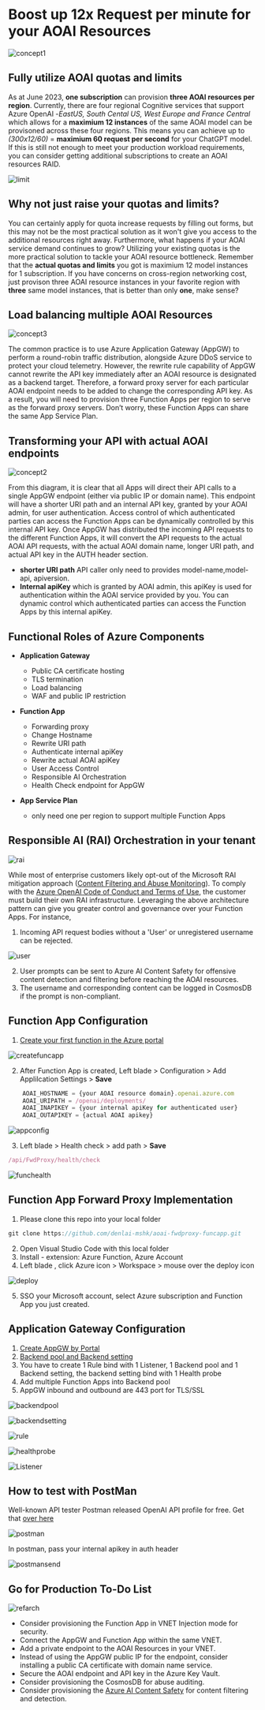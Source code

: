 
# Boost up 12x Request per minute for your AOAI Resources
![concept1](https://github.com/denlai-mshk/aoai-fwdproxy-funcapp-private/blob/main/screenshots/concept1.png)

## Fully utilize AOAI quotas and limits
As at June 2023, **one subscription** can provision **three AOAI resources per region**. Currently, there are four regional Cognitive services that support Azure OpenAI -*EastUS, South Cental US, West Europe and France Central* which allows for a **maximium 12 instances** of the same AOAI model can be provisoned across these four regions. This means you can achieve up to *(300x12/60)* = **maximium 60 request per second** for your ChatGPT model. If this is still not enough to meet your production workload requirements, you can consider getting additional subscriptions to create an AOAI resources RAID.

![limit](https://github.com/denlai-mshk/aoai-fwdproxy-funcapp-private/blob/main/screenshots/limit.png)

## Why not just raise your quotas and limits?
You can certainly apply for quota increase requests by filling out forms, but this may not be the most practical solution as it won't give you access to the additional resources right away. Furthermore, what happens if your AOAI service demand continues to grow? Utilizing your existing quotas is the more practical solution to tackle your AOAI resource bottleneck. Remember that the **actual quotas and limits** you got is maximium 12 model instances for 1 subscription. If you have concerns on cross-region networking cost, just provison three AOAI resource instances in your favorite region with **three** same model instances, that is better than only **one**, make sense?

## Load balancing multiple AOAI Resources 
![concept3](https://github.com/denlai-mshk/aoai-fwdproxy-funcapp-private/blob/main/screenshots/concept3.png)

The common practice is to use Azure Application Gateway (AppGW) to perform a round-robin traffic distribution, alongside Azure DDoS service to protect your cloud telemetry. However, the rewrite rule capability of AppGW cannot rewrite the API key immediately after an AOAI resource is designated as a backend target. Therefore, a forward proxy server for each particular AOAI endpoint needs to be added to change the corresponding API key. As a result, you will need to provision three Function Apps per region to serve as the forward proxy servers. Don’t worry, these Function Apps can share the same App Service Plan. 



## Transforming your API with actual AOAI endpoints
![concept2](https://github.com/denlai-mshk/aoai-fwdproxy-funcapp-private/blob/main/screenshots/concept2.png)

From this diagram, it is clear that all Apps will direct their API calls to a single AppGW endpoint (either via public IP or domain name). This endpoint will have a shorter URI path and an internal API key, granted by your AOAI admin, for user authentication. Access control of which authenticated parties can access the Function Apps can be dynamically controlled by this internal API key. Once AppGW has distributed the incoming API requests to the different Function Apps, it will convert the API requests to the actual AOAI API requests, with the actual AOAI domain name, longer URI path, and actual API key in the AUTH header section. 
- **shorter URI path** API caller only need to provides model-name,model-api, apiversion.
- **Internal apiKey** which is granted by AOAI admin, this apiKey is used for authentication within the AOAI service provided by you. You can dynamic control which authenticated parties can access the Function Apps by this internal apiKey.

## Functional Roles of Azure Components
- **Application Gateway**
  - Public CA certificate hosting
  - TLS termination
  - Load balancing
  - WAF and public IP restriction

- **Function App**
  - Forwarding proxy
  - Change Hostname
  - Rewrite URI path
  - Authenticate internal apiKey
  - Rewrite actual AOAI apiKey
  - User Access Control
  - Responsible AI Orchestration
  - Health Check endpoint for AppGW

- **App Service Plan**
  - only need one per region to support multiple Function Apps

## Responsible AI (RAI) Orchestration in your tenant
![rai](https://github.com/denlai-mshk/aoai-fwdproxy-funcapp-private/blob/main/screenshots/rai.png)

While most of enterprise customers likely opt-out of the Microsoft RAI mitigation approach ([Content Filtering and Abuse Monitoring](https://learn.microsoft.com/en-us/legal/cognitive-services/openai/data-privacy?context=%2Fazure%2Fcognitive-services%2Fopenai%2Fcontext%2Fcontext#how-can-a-customer-verify-if-logging-for-abuse-monitoring-is-off)). 
To comply with the [Azure OpenAI Code of Conduct and Terms of Use](https://learn.microsoft.com/en-us/legal/cognitive-services/openai/code-of-conduct), the customer must build their own RAI infrastructure. Leveraging the above architecture pattern can give you greater control and governance over your Function Apps. For instance, 
1. Incoming API request bodies without a 'User' or unregistered username can be rejected. 

![user](https://github.com/denlai-mshk/aoai-fwdproxy-funcapp-private/blob/main/screenshots/user.png)

2. User prompts can be sent to Azure AI Content Safety for offensive content detection and filtering before reaching the AOAI resources. 
3. The username and corresponding content can be logged in CosmosDB if the prompt is non-compliant.


## Function App Configuration
1. [Create your first function in the Azure portal](https://learn.microsoft.com/en-us/azure/azure-functions/functions-create-function-app-portal)

![createfuncapp](https://github.com/denlai-mshk/aoai-fwdproxy-funcapp-private/blob/main/screenshots/createfuncapp.png)

2. After Function App is created, Left blade > Configuration > Add Applilcation Settings > **Save**
```javascript    
    AOAI_HOSTNAME = {your AOAI resource domain}.openai.azure.com
    AOAI_URIPATH = /openai/deployments/
    AOAI_INAPIKEY = {your internal apiKey for authenticated user}
    AOAI_OUTAPIKEY = {actual AOAI apikey}
```
![appconfig](https://github.com/denlai-mshk/aoai-fwdproxy-funcapp-private/blob/main/screenshots/appconfig.png)

3. Left blade > Health check > add path > **Save**
```javascript  
/api/FwdProxy/health/check
```
![funchealth](https://github.com/denlai-mshk/aoai-fwdproxy-funcapp-private/blob/main/screenshots/funchealth.png)

## Function App Forward Proxy Implementation
1. Please clone this repo into your local folder
```javascript  
git clone https://github.com/denlai-mshk/aoai-fwdproxy-funcapp.git
```
2. Open Visual Studio Code with this local folder
3. Install - extension: Azure Function, Azure Account
4. Left blade , click Azure icon > Workspace > mouse over the deploy icon

![deploy](https://github.com/denlai-mshk/aoai-fwdproxy-funcapp-private/blob/main/screenshots/deploy.png)

5. SSO your Microsoft account, select Azure subscription and Function App you just created.

## Application Gateway Configuration
1. [Create AppGW by Portal](https://learn.microsoft.com/en-us/azure/application-gateway/quick-create-portal)
2. [Backend pool and Backend setting](https://learn.microsoft.com/en-us/azure/application-gateway/create-ssl-portal)
3. You have to create 1 Rule bind with 1 Listener, 1 Backend pool and 1 Backend setting, the backend setting bind with 1 Health probe
4. Add multiple Function Apps into Backend pool 
5. AppGW inbound and outbound are 443 port for TLS/SSL

![backendpool](https://github.com/denlai-mshk/aoai-fwdproxy-funcapp-private/blob/main/screenshots/backendpool.png)

![backendsetting](https://github.com/denlai-mshk/aoai-fwdproxy-funcapp-private/blob/main/screenshots/backendsetting.png)

![rule](https://github.com/denlai-mshk/aoai-fwdproxy-funcapp-private/blob/main/screenshots/rule.png)

![healthprobe](https://github.com/denlai-mshk/aoai-fwdproxy-funcapp-private/blob/main/screenshots/healthprobe.png)

![Listener](https://github.com/denlai-mshk/aoai-fwdproxy-funcapp-private/blob/main/screenshots/listener.png)

## How to test with PostMan
Well-known API tester Postman released OpenAI API profile for free. Get that [over here](https://www.postman.com/devrel/workspace/openai/documentation/13183464-90abb798-cb85-43cb-ba3a-ae7941e968da)

![postman](https://github.com/denlai-mshk/aoai-fwdproxy-funcapp-private/blob/main/screenshots/postman.png)

In postman, pass your internal apikey in auth header

![postmansend](https://github.com/denlai-mshk/aoai-fwdproxy-funcapp-private/blob/main/screenshots/postmansend.png)

## Go for Production To-Do List
![refarch](https://github.com/denlai-mshk/aoai-fwdproxy-funcapp-private/blob/main/screenshots/refarch.png)

- Consider provisioning the Function App in VNET Injection mode for security. 
- Connect the AppGW and Function App within the same VNET. 
- Add a private endpoint to the AOAI Resources in your VNET.
- Instead of using the AppGW public IP for the endpoint, consider installing a public CA certificate with domain name service.
- Secure the AOAI endpoint and API key in the Azure Key Vault.
- Consider provisioning the CosmosDB for abuse auditing.
- Consider provisioning the [Azure AI Content Safety](https://learn.microsoft.com/en-us/azure/cognitive-services/content-safety/overview) for content filtering and detection.
